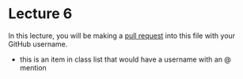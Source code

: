 # Lecture 6

In this lecture, you will be making a [pull request](https://help.github.com/en/articles/about-pull-requests) into this file with your GitHub username. 

- this is an item in class list that would have a username with an @ mention
